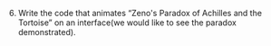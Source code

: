 6) Write the code that animates “Zeno's Paradox of Achilles and the Tortoise” on an
interface(we would like to see the paradox demonstrated).